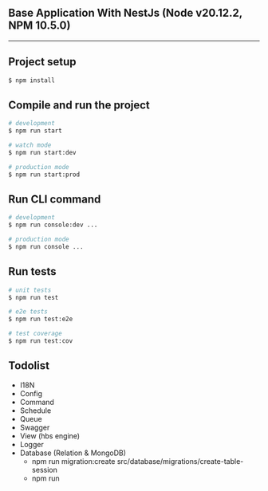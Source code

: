 ## Base Application With NestJs (Node v20.12.2, NPM 10.5.0)

----

## Project setup

```bash
$ npm install
```

## Compile and run the project

```bash
# development
$ npm run start

# watch mode
$ npm run start:dev

# production mode
$ npm run start:prod
```

## Run CLI command

```bash
# development
$ npm run console:dev ...

# production mode
$ npm run console ...
```

## Run tests

```bash
# unit tests
$ npm run test

# e2e tests
$ npm run test:e2e

# test coverage
$ npm run test:cov
```

## Todolist
* I18N
* Config
* Command
* Schedule
* Queue
* Swagger
* View (hbs engine)
* Logger
* Database (Relation & MongoDB)
  *  npm run migration:create src/database/migrations/create-table-session
  *  npm run 